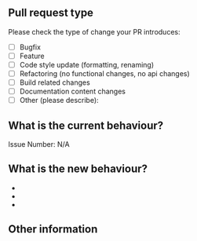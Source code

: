 <!--- Please provide a general summary of your changes in the title above -->

## Pull request type

<!-- Please try to limit your pull request to one type, submit multiple pull requests if needed. -->

Please check the type of change your PR introduces:

- [ ] Bugfix
- [ ] Feature
- [ ] Code style update (formatting, renaming)
- [ ] Refactoring (no functional changes, no api changes)
- [ ] Build related changes
- [ ] Documentation content changes
- [ ] Other (please describe):

## What is the current behaviour?

<!-- Please describe the current behaviour that you are modifying, or link to a relevant issue. -->

Issue Number: N/A

## What is the new behaviour?

<!-- Please describe the behaviour or changes that are being added by this PR. -->

-
-
-

## Other information

<!-- Any other information that is important to this PR such as screenshots of how the component looks before and after the change. -->
